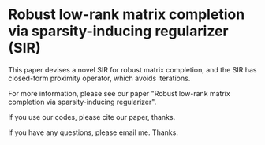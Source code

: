 # Robust low-rank matrix completion via sparsity-inducing regularizer (SIR)

This paper devises a novel SIR for robust matrix completion, and the SIR has closed-form proximity operator, which avoids iterations.

For more information, please see our paper "Robust low-rank matrix completion via sparsity-inducing regularizer".

If you use our codes, please cite our paper, thanks.

If you have any questions, please email me. Thanks.
